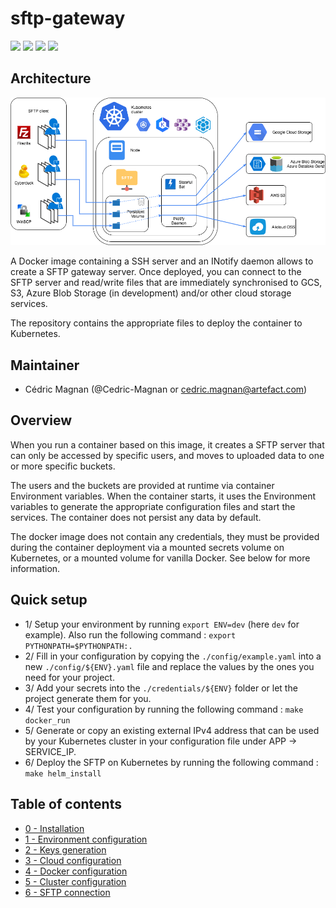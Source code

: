 
# sftp-gateway

![](https://nautilus-badger.appspot.com/get_badge/4d29c65d5f4d21f543ea2389e29fc7bcb621e7ef649ce070e6a47c1b5fbb86e9)
![](https://nautilus-badger.appspot.com/get_badge/31b1704918e14bb03933a6068e18a8afc09d725ceefc0e78a06267c65ccd07c2)
![](https://nautilus-badger.appspot.com/get_badge/0bc8e88d64bc4046cb18d70e0321de06405a51c8c889e7d8b903599b740a205f)
![](https://nautilus-badger.appspot.com/get_badge/52471cb3ec0b885cd51803a988f2c01df7a6d054f1398efd1d052f3967667230)


## Architecture

![Nautilus SFTP Gateway architecture](./Nautilus_SFTP_Gateway_architecture.png)


A Docker image containing a SSH server and an INotify daemon allows to create a SFTP gateway server. Once deployed, you can connect to the SFTP server and read/write files that are immediately synchronised to GCS, S3, Azure Blob Storage (in development) and/or other cloud storage services.

The repository contains the appropriate files to deploy the container to Kubernetes.


## Maintainer

- Cédric Magnan (@Cedric-Magnan or cedric.magnan@artefact.com)


## Overview

When you run a container based on this image, it creates a SFTP server that can only be accessed by specific users, and moves to uploaded data to one or more specific buckets.

The users and the buckets are provided at runtime via container Environment variables. When the container starts, it uses the Environment variables to generate the appropriate configuration files and start the services. The container does not persist any data by default.

The docker image does not contain any credentials, they must be provided during the container deployment via a mounted secrets volume on Kubernetes, or a mounted volume for vanilla Docker. See below for more information.


## Quick setup

- 1/ Setup your environment by running `export ENV=dev` (here `dev` for example). Also run the following command : `export PYTHONPATH=$PYTHONPATH:.`
- 2/ Fill in your configuration by copying the `./config/example.yaml` into a new `./config/${ENV}.yaml` file and replace the values by the ones you need for your project.
- 3/ Add your secrets into the `./credentials/${ENV}` folder or let the project generate them for you.
- 4/ Test your configuration by running the following command : `make docker_run`
- 5/ Generate or copy an existing external IPv4 address that can be used by your Kubernetes cluster in your configuration file under APP -> SERVICE_IP.
- 6/ Deploy the SFTP on Kubernetes by running the following command : `make helm_install`


## Table of contents

- [0 - Installation](./0-Installation.md)
- [1 - Environment configuration](./1-EnvironmentConfiguration.md)
- [2 - Keys generation](./2-KeysGeneration.md)
- [3 - Cloud configuration](./3-CloudConfiguration.md)
- [4 - Docker configuration](./4-DockerConfiguration.md)
- [5 - Cluster configuration](./5-ClusterConfiguration.md)
- [6 - SFTP connection](./6-SFTPConnection.md)


